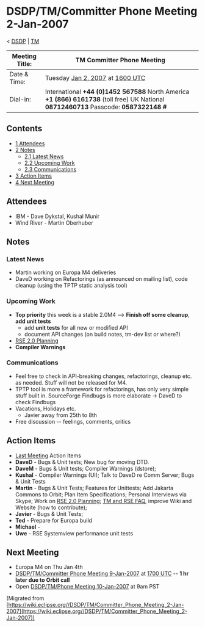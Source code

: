 

DSDP/TM/Committer Phone Meeting 2-Jan-2007
==========================================

< [DSDP](/DSDP "DSDP")‎ | [TM](/DSDP/TM "DSDP/TM")

| Meeting Title: | **TM Committer Phone Meeting** |
| --- | --- |
| Date & Time: | Tuesday [Jan 2, 2007](/index.php?title=Jan_2,_2007&action=edit&redlink=1 "Jan 2, 2007 (page does not exist)") at [1600 UTC](http://www.timeanddate.com/worldclock/meetingdetails.html?year=2007&month=1&day=2&hour=16&min=00&sec=0&p1=224&p2=159&p3=250&p4=136&p5=223&iv=1800) |
| Dial-in: | International **+44 (0)1452 567588**   North America **+1 (866) 6161738** (toll free)   UK National **08712460713**   Passcode: **0587322148 #** |

Contents
--------

*   [1 Attendees](#Attendees)
*   [2 Notes](#Notes)
    *   [2.1 Latest News](#Latest-News)
    *   [2.2 Upcoming Work](#Upcoming-Work)
    *   [2.3 Communications](#Communications)
*   [3 Action Items](#Action-Items)
*   [4 Next Meeting](#Next-Meeting)

Attendees
---------

*   IBM - Dave Dykstal, Kushal Munir
*   Wind River - Martin Oberhuber

Notes
-----

### Latest News

*   Martin working on Europa M4 deliveries
*   DaveD working on Refactorings (as announced on mailing list), code cleanup (using the TPTP static analysis tool)

### Upcoming Work

*   **Top priority** this week is a stable 2.0M4 --> **Finish off some cleanup**, **add unit tests**
    *   add **unit tests** for all new or modified API
    *   document API changes (on build notes, tm-dev list or where?)
*   [RSE 2.0 Planning](/RSE_2.0_Planning "RSE 2.0 Planning")
*   **Compiler Warnings**

### Communications

*   Feel free to check in API-breaking changes, refactorings, cleanup etc. as needed. Stuff will not be released for M4.
*   TPTP tool is more a framework for refactorings, has only very simple stuff built in. SourceForge Findbugs is more elaborate -> DaveD to check Findbugs
*   Vacations, Holidays etc.
    *   Javier away from 25th to 8th
*   Free discussion -- feelings, comments, critics

Action Items
------------

*   [Last Meeting](/DSDP/TM/Committer_Phone_Meeting_19-Dec-2006#Action_Items "DSDP/TM/Committer Phone Meeting 19-Dec-2006") Action Items
*   **DaveD** \- Bugs & Unit tests; New bug for moving DTD.
*   **DaveM** \- Bugs & Unit tests; Compiler Warnings (dstore);
*   **Kushal** \- Compiler Warnings (UI); Talk to DaveD re Comm Server; Bugs & Unit Tests
*   **Martin** \- Bugs & Unit Tests; Features for Unittests; Add Jakarta Commons to Orbit; Plan Item Specifications; Personal Interviews via Skype; Work on [RSE 2.0 Planning](/RSE_2.0_Planning "RSE 2.0 Planning"); [TM and RSE FAQ](/TM_and_RSE_FAQ "TM and RSE FAQ"), improve Wiki and Website (how to contribute);
*   **Javier** \- Bugs & Unit Tests;
*   **Ted** \- Prepare for Europa build
*   **Michael** -
*   **Uwe** \- RSE Systemview performance unit tests

Next Meeting
------------

*   Europa M4 on Thu Jan 4th
*   [DSDP/TM/Committer Phone Meeting 9-Jan-2007](/DSDP/TM/Committer_Phone_Meeting_9-Jan-2007 "DSDP/TM/Committer Phone Meeting 9-Jan-2007") at [1700 UTC](http://www.timeanddate.com/worldclock/meetingdetails.html?year=2007&month=1&day=9hour=17&min=00&sec=0&p1=224&p2=159&p3=250&p4=136&p5=223&iv=1800) \-\- **1 hr later due to Orbit call**
*   Open [DSDP/TM/Phone Meeting 10-Jan-2007](/DSDP/TM/Phone_Meeting_10-Jan-2007 "DSDP/TM/Phone Meeting 10-Jan-2007") at 9am PST


(Migrated from [https://wiki.eclipse.org//DSDP/TM/Committer_Phone_Meeting_2-Jan-2007](https://wiki.eclipse.org//DSDP/TM/Committer_Phone_Meeting_2-Jan-2007))